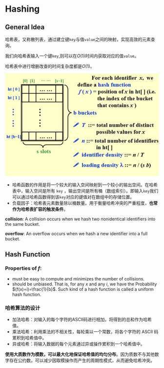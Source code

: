 # Hashing

## General Idea

哈希表，又称散列表，通过建立键`key`与值`value`之间的映射，实现高效的元素查询。

我们向哈希表输入一个键`key`,则可以在$O(1)$时间内获取对应的值`value`。

哈希表中进行增删改查的时间复杂度都是$O(1)$。

![](image/7.1.png)

- 哈希函数的作用是将一个较大的输入空间映射到一个较小的输出空间。在哈希表中，输入空间是所有 `key` ，输出空间是所有桶（数组索引）。即输入`key`我们可以通过哈希函数得到该`key`对应的键值对在数组中的存储位置。
- 负载因子：哈希表元素数量除以桶数量。用于衡量哈希冲突的严重程度，**也常作为哈希表扩容的触发条件**。

**collision**: A collision occurs when we hash two nonidentical identifiers into the same bucket.

**overflow**: An overflow occurs when we hash a new identifier into a full bucket.



## Hash Function

### Properties of $f$:

- must be easy to compute and minimizes the number of collisions.
- should be unbiased. That is, for any $x$ and any $i$, we have the Probability $(f(x)=i)=\frac{1}{b}$. Such kind of a hash function is called a uniform hash function.

### 哈希算法的设计

- 加法哈希：对输入的每个字符的ASCII码进行相加，将得到的总和作为哈希值。
- 乘法哈希：利用乘法的不相关性，每轮乘以一个常数，将各个字符的 ASCII 码累积到哈希值中。
- 异或哈希：将输入数据的每个元素通过异或操作累积到一个哈希值中。

**使用大质数作为模数，可以最大化地保证哈希值的均匀分布**。因为质数不与其他数字存在公约数，可以减少因取模操作而产生的周期性模式，从而避免哈希冲突。